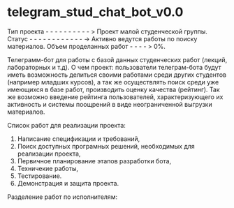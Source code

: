# telegram_stud_chat_bot_v0.0

Тип проекта - - - - - - - - - - > Проект малой студенческой группы.
Статус - - - - - - - - - - - - -> Активно ведутся работы по поиску материалов.
Объем проделанных работ - - - - > 0%.

Телеграмм-бот для работы с базой данных студенческих работ (лекций, лабораторных и т.д). 
О чем проект: пользователи телеграм-бота будут иметь возможность делиться своими работами среди  других студентов (например младших курсов), а так же осуществлять 
поиск среди уже имеющихся в базе работ, производить оценку качества (рейтинг). Так же возможно введение рейтинга пользователей, характеризующего их активность и 
системы поощрений в виде неограниченной выгрузки материалов.

Список работ для реализации проекта:
1. Написание спецификации и требований,
2. Поиск доступных програмных решений, необходимых для реализации проекта,
3. Первичное планирование этапов разработки бота,
4. Техничекие работы,
5. Тестирование.
6. Демонстрация и защита проекта.

Разделение работ по исполнителям:

